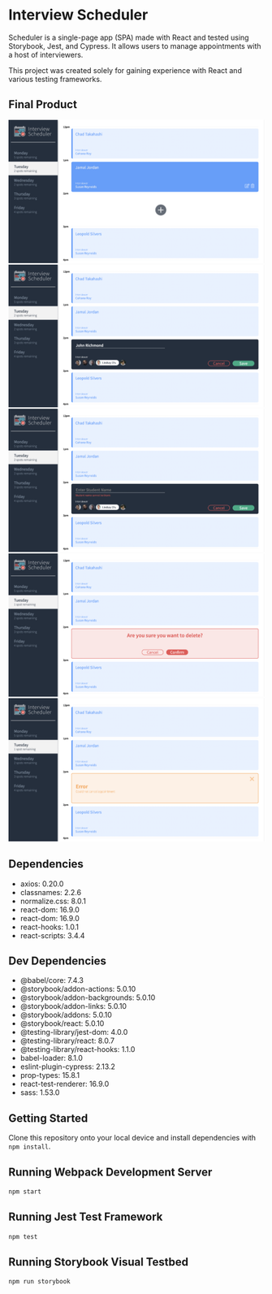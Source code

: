 # Interview Scheduler

Scheduler is a single-page app (SPA) made with React and tested using Storybook, Jest, and Cypress. It allows users to manage appointments with a host of interviewers. 

This project was created solely for gaining experience with React and various testing frameworks. 

## Final Product

!["A view of booked appointments"](https://github.com/adam-kowalczuk/scheduler/blob/master/docs/appointment-hover.png?raw=true)
!["Book an appointment with this simple form"](https://github.com/adam-kowalczuk/scheduler/blob/master/docs/appointment-form.png?raw=true)
!["Careful, you must enter your name and select an interviewer"](https://github.com/adam-kowalczuk/scheduler/blob/master/docs/appointment-form-error.png?raw=true) 
!["Maybe you need to cancel your appointment"](https://github.com/adam-kowalczuk/scheduler/blob/master/docs/confirm.png?raw=true) 
!["Uh oh! Looks like there was an error cancelling your appointment"](https://github.com/adam-kowalczuk/scheduler/blob/master/docs/error.png?raw=true) 

## Dependencies

- axios: 0.20.0
- classnames: 2.2.6
- normalize.css: 8.0.1
- react-dom: 16.9.0
- react-dom: 16.9.0
- react-hooks: 1.0.1
- react-scripts: 3.4.4
  
## Dev Dependencies

- @babel/core: 7.4.3
- @storybook/addon-actions: 5.0.10
- @storybook/addon-backgrounds: 5.0.10
- @storybook/addon-links: 5.0.10
- @storybook/addons: 5.0.10
- @storybook/react: 5.0.10
- @testing-library/jest-dom: 4.0.0
- @testing-library/react: 8.0.7
- @testing-library/react-hooks: 1.1.0
- babel-loader: 8.1.0
- eslint-plugin-cypress: 2.13.2
- prop-types: 15.8.1
- react-test-renderer: 16.9.0
- sass: 1.53.0

## Getting Started

Clone this repository onto your local device and install dependencies with `npm install`.

## Running Webpack Development Server

```sh
npm start
```

## Running Jest Test Framework

```sh
npm test
```

## Running Storybook Visual Testbed

```sh
npm run storybook
```
